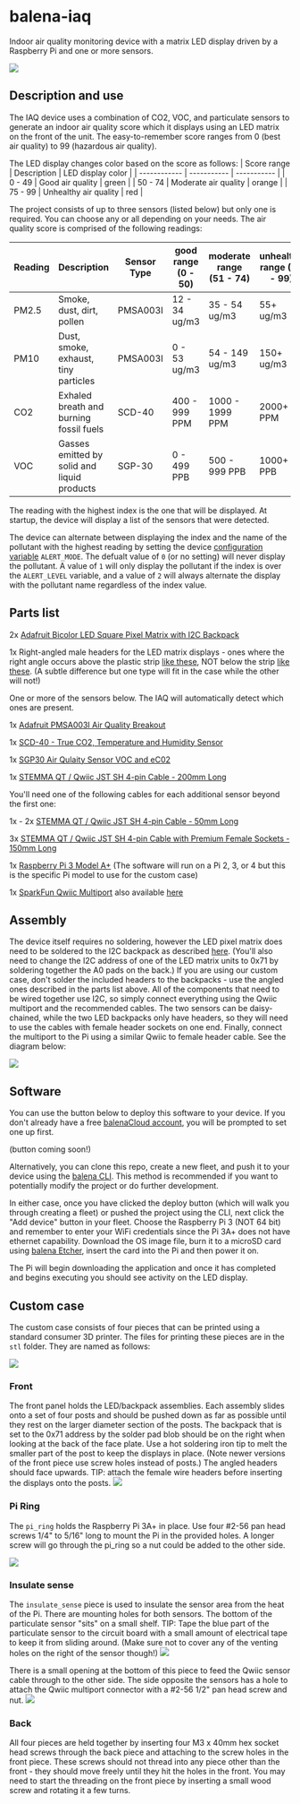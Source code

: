 # balena-iaq
Indoor air quality monitoring device with a matrix LED display driven by a Raspberry Pi and one or more sensors.

![](https://raw.githubusercontent.com/balena-io-playground/balena-iaq/master/images/unit2.jpg)

## Description and use
The IAQ device uses a combination of CO2, VOC, and particulate sensors to generate an indoor air quality score which it displays using an LED matrix on the front of the unit. The easy-to-remember score ranges from 0 (best air quality) to 99 (hazardous air quality).

The LED display changes color based on the score as follows:
| Score range | Description | LED display color | 
| ------------ | ----------- | ----------- |
| 0 - 49 | Good air quality | green |
| 50 - 74 | Moderate air quality | orange |
| 75 - 99 | Unhealthy air quality | red |

The project consists of up to three sensors (listed below) but only one is required. You can choose any or all depending on your needs. The air quality score is comprised of the following readings:

| Reading | Description | Sensor Type | good range (0 - 50) | moderate range (51 - 74) | unhealthy range (75 - 99) |
| ------------ | ----------- | ----------- | ----------- | ----------- | ----------- |
| PM2.5 | Smoke, dust, dirt, pollen | PMSA003I | 12 - 34 ug/m3 | 35 - 54 ug/m3 | 55+ ug/m3 |
| PM10 | Dust, smoke, exhaust, tiny particles | PMSA003I | 0 - 53 ug/m3 | 54 - 149 ug/m3 | 150+ ug/m3 |
| CO2 | Exhaled breath and burning fossil fuels | SCD-40 | 400 - 999 PPM | 1000 - 1999 PPM | 2000+ PPM |
| VOC | Gasses emitted by solid and liquid products  | SGP-30 | 0 - 499 PPB | 500 - 999 PPB | 1000+ PPB |

The reading with the highest index is the one that will be displayed. At startup, the device will display a list of the sensors that were detected.

The device can alternate between displaying the index and the name of the pollutant with the highest reading by setting the device [configuration variable](https://www.balena.io/docs/learn/manage/variables/) `ALERT_MODE`. The defualt value of `0` (or no setting) will never display the pollutant. A value of `1` will only display the pollutant if the index is over the `ALERT_LEVEL` variable, and a value of `2` will always alternate the display with the pollutant name regardless of the index value.


## Parts list
2x [Adafruit Bicolor LED Square Pixel Matrix with I2C Backpack](https://www.adafruit.com/product/902)

1x Right-angled male headers for the LED matrix displays - ones where the right angle occurs above the plastic strip [like these](https://www.amazon.com/gp/product/B07ZHG25NH/), NOT below the strip [like these](https://www.adafruit.com/product/1540). (A subtle difference but one type will fit in the case while the other will not!) 

One or more of the sensors below. The IAQ will automatically detect which ones are present.

1x [Adafruit PMSA003I Air Quality Breakout](https://www.adafruit.com/product/4632)

1x [SCD-40 - True CO2, Temperature and Humidity Sensor](https://www.adafruit.com/product/5187)

1x [SGP30 Air Qulaity Sensor VOC and eC02](https://www.adafruit.com/product/3709)

1x [STEMMA QT / Qwiic JST SH 4-pin Cable - 200mm Long](https://www.adafruit.com/product/4401)

You'll need one of the following cables for each additional sensor beyond the first one:

1x - 2x [STEMMA QT / Qwiic JST SH 4-pin Cable - 50mm Long](https://www.adafruit.com/product/4399)

3x [STEMMA QT / Qwiic JST SH 4-pin Cable with Premium Female Sockets - 150mm Long](https://www.adafruit.com/product/4397)

1x [Raspberry Pi 3 Model A+](https://www.raspberrypi.org/products/raspberry-pi-3-model-a-plus/) (The software will run on a Pi 2, 3, or 4 but this is the specific Pi model to use for the custom case)

1x [SparkFun Qwiic Multiport](https://www.adafruit.com/product/4861) also available [here](https://www.sparkfun.com/products/18012)

## Assembly
The device itself requires no soldering, however the LED pixel matrix does need to be soldered to the I2C backpack as described [here](https://learn.adafruit.com/adafruit-led-backpack/bi-color-8x8-matrix-assembly). (You'll also need to change the I2C address of one of the LED matrix units to 0x71 by soldering together the A0 pads on the back.) If you are using our custom case, don't solder the included headers to the backpacks - use the angled ones described in the parts list above. All of the components that need to be wired together use I2C, so simply connect everything using the Qwiic multiport and the recommended cables. The two sensors can be daisy-chained, while the two LED backpacks only have headers, so they will need to use the cables with female header sockets on one end. Finally, connect the multiport to the Pi using a similar Qwiic to female header cable. See the diagram below:

![](https://raw.githubusercontent.com/balena-io-playground/balena-iaq/master/images/wiring.png)

## Software
You can use the button below to deploy this software to your device. If you don't already have a free [balenaCloud account](https://dashboard.balena-cloud.com/signup), you will be prompted to set one up first.

(button coming soon!)

Alternatively, you can clone this repo, create a new fleet, and push it to your device using the [balena CLI](https://www.balena.io/docs/reference/balena-cli/). This method is recommended if you want to potentially modify the project or do further development.

In either case, once you have clicked the deploy button (which will walk you through creating a fleet) or pushed the project using the CLI, next click the "Add device" button in your fleet. Choose the Raspberry Pi 3 (NOT 64 bit) and remember to enter your WiFi credentials since the Pi 3A+ does not have ethernet capability. Download the OS image file, burn it to a microSD card using [balena Etcher](https://www.balena.io/etcher/), insert the card into the Pi and then power it on.

The Pi will begin downloading the application and once it has completed and begins executing you should see activity on the LED display.

## Custom case
The custom case consists of four pieces that can be printed using a standard consumer 3D printer. The files for printing these pieces are in the `stl` folder. They are named as follows:

![](https://raw.githubusercontent.com/balena-io-playground/balena-iaq/master/images/case.png)

### Front
The front panel holds the LED/backpack assemblies. Each assembly slides onto a set of four posts and should be pushed down as far as possible until they rest on the larger diameter section of the posts. The backpack that is set to the 0x71 address by the solder pad blob should be on the right when looking at the back of the face plate. Use a hot soldering iron tip to melt the smaller part of the post to keep the displays in place. (Note newer versions of the front piece use screw holes instead of posts.) The angled headers should face upwards. TIP: attach the female wire headers before inserting the displays onto the posts.
![](https://raw.githubusercontent.com/balena-io-playground/balena-iaq/master/images/case_front.png)

### Pi Ring
The `pi_ring` holds the Raspberry Pi 3A+ in place. Use four #2-56 pan head screws 1/4" to 5/16" long to mount the Pi in the provided holes. A longer screw will go through the pi_ring so a nut could be added to the other side. 

![](https://raw.githubusercontent.com/balena-io-playground/balena-iaq/master/images/case_pi.png)

### Insulate sense
The `insulate_sense` piece is used to insulate the sensor area from the heat of the Pi. There are mounting holes for both sensors. The bottom of the particulate sensor "sits" on a small shelf. TIP: Tape the blue part of the particulate sensor to the circuit board with a small amount of electrical tape to keep it from sliding around. (Make sure not to cover any of the venting holes on the right of the sensor though!) 
![](https://raw.githubusercontent.com/balena-io-playground/balena-iaq/master/images/case_insulate.png)

There is a small opening at the bottom of this piece to feed the Qwiic sensor cable through to the other side. The side opposite the sensors has a hole to attach the Qwiic multiport connector with a #2-56 1/2" pan head screw and nut.
![](https://raw.githubusercontent.com/balena-io-playground/balena-iaq/master/images/case_insulate_back.png)
### Back
All four pieces are held together by inserting four M3 x 40mm hex socket head screws through the back piece and attaching to the screw holes in the front piece. These screws should not thread into any piece other than the front - they should move freely until they hit the holes in the front. You may need to start the threading on the front piece by inserting a small wood screw and rotating it a few turns.
